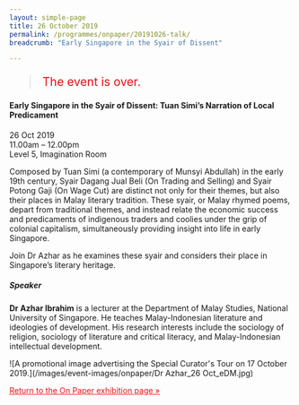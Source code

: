 ```yaml
---
layout: simple-page
title: 26 October 2019
permalink: /programmes/onpaper/20191026-talk/
breadcrumb: "Early Singapore in the Syair of Dissent"

---
```


<blockquote style="color: #E21216; font-size: 150%;">The event is over.</blockquote>

#### Early Singapore in the Syair of Dissent: Tuan Simi’s Narration of Local Predicament  

26 Oct 2019<br>
11.00am – 12.00pm<br>
Level 5, Imagination Room<br>

Composed by Tuan Simi (a contemporary of Munsyi Abdullah) in the early 19th century, Syair Dagang Jual Beli (On Trading and Selling) and Syair Potong Gaji (On Wage Cut) are distinct not only for their themes, but also their places in Malay literary tradition. These syair, or Malay rhymed poems, depart from traditional themes, and instead relate the economic success and predicaments of indigenous traders and coolies under the grip of colonial capitalism, simultaneously providing insight into life in early Singapore.

Join Dr Azhar as he examines these syair and considers their place in Singapore’s literary heritage.

##### Speaker
__Dr Azhar Ibrahim__ is a lecturer at the Department of Malay Studies, National University of
Singapore. He teaches Malay-Indonesian literature and ideologies of development.
His research interests include the sociology of religion, sociology of literature and critical literacy, and Malay-Indonesian intellectual development.

![A promotional image advertising the Special Curator's Tour on 17 October 2019.](/images/event-images/onpaper/Dr Azhar_26 Oct_eDM.jpg)

<a href="/exhibitions/past-exhibitions/onpaper/" style="color:#E21216;">Return to the On Paper exhibition page &#187;</a>

